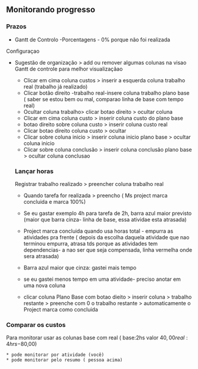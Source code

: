 ## Monitorando progresso 


### Prazos

* Gantt de Controlo -Porcentagens - 0% porque não foi realizada

Configuraçao

* Sugestão de organização > add ou remover algumas colunas na visao Gantt de controle para melhor visualizaçãao

    * Clicar em cima coluna custos > inserir a esquerda coluna trabalho real (trabalho já realizado)
    * Clicar botão direito -trabalho real-insere coluna trabalho plano base ( saber se estou bem  ou mal, comparao linha de base com tempo real)
    * Ocultar coluna trabalho> clicar botao direito > ocultar coluna
    * Clicar em cima coluna custo > inserir coluna custo do plano base 
    * botao direito sobre coluna custo > inserir coluna custo real
    * Clicar botao direito coluna custo > ocultar
    * Clicar sobre coluna inicio > inserir coluna  inicio plano base > ocultar coluna inicio
    * Clicar sobre coluna conclusão > inserir coluna conclusão plano base > ocultar coluna conclusao

    ### Lançar horas

    Registrar trabalho realizado > preencher coluna trabalho real
    * Quando tarefa for realizada > preencho ( Ms project marca concluida e marca 100%) 
    * Se eu gastar exemplo 4h para tarefa de 2h, barra azul maior previsto (maior que barra cinza- linha de base, essa atividae esta atrasada)
    * Project marca concluida quando usa horas total - empurra as atividades pra frente ( depois da escolha daquela atividade que nao terminou empurra, atrasa tds porque as atividades tem dependencias- a nao ser que seja compensada, linha vermelha onde sera  atrasada)
    * Barra azul maior que cinza: gastei mais tempo
    

    * se eu gastei menos tempo em uma atividade- preciso anotar em uma nova coluna
    * clicar coluna Plano Base com botao dieito > inserir coluna > trabalho restante > preenche com 0 o trabalho restante > automaticamente o Project marca como concluida


### Comparar os custos

Para monitorar usar as colunas base com real ( base:2hs valor $40,00 real:4hrs-$80,00)

    * pode monitorar por atividade (você)
    * pode monitorar pelo resumo ( pessoa acima)

